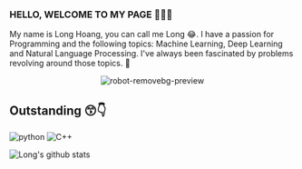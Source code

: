 ### HELLO, WELCOME TO MY PAGE 👋😊👋

My name is Long Hoang, you can call me Long 😂. I have a passion for Programming and the following topics: Machine Learning, Deep Learning and Natural Language Processing. I've always been fascinated by problems revolving around those topics. 🤖
<p align="center">
  <img src="https://user-images.githubusercontent.com/121651344/222488536-568d2f1d-f89c-4c27-a94e-2919e5eba761.png" alt="robot-removebg-preview">
</p>

## Outstanding 😙👇
![python](https://user-images.githubusercontent.com/121651344/222626182-f7e95cd3-dac1-439c-bc23-9476da3984e3.png)   ![C++](https://user-images.githubusercontent.com/121651344/222626356-44ae9221-0287-4857-acf6-9ff26949f8fb.png)


![Long's github stats](https://github-readme-stats-git-masterrstaa-rickstaa.vercel.app/api?username=windhashira06&show_icons=true&theme=tokyonight&hide=contribs,prs,issues)
